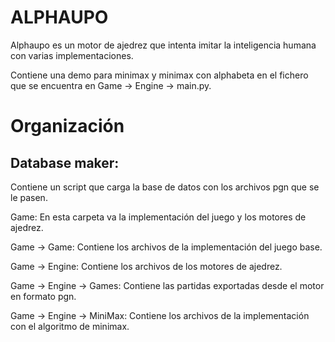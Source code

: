 # ALPHAUPO
Alphaupo es un motor de ajedrez que intenta imitar la inteligencia humana con varias implementaciones.

Contiene una demo para minimax y minimax con alphabeta en el fichero que se encuentra en Game -> Engine -> main.py.

# Organización

  ## Database maker:
  Contiene un script que carga la base de datos con los archivos pgn que se le pasen.

  Game:
  En esta carpeta va la implementación del juego y los motores de ajedrez.

  Game -> Game:
  Contiene los archivos de la implementación del juego base.

  Game -> Engine:
  Contiene los archivos de los motores de ajedrez.

  Game -> Engine -> Games:
  Contiene las partidas exportadas desde el motor en formato pgn.

  Game -> Engine -> MiniMax:
  Contiene los archivos de la implementación con el algoritmo de minimax.
